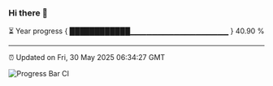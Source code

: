 ### Hi there 👋

⏳ Year progress { ████████████▁▁▁▁▁▁▁▁▁▁▁▁▁▁▁▁▁▁ } 40.90 %

---

⏰ Updated on Fri, 30 May 2025 06:34:27 GMT

![Progress Bar CI](https://github.com/ZhaoGui/ZhaoGui/workflows/Progress%20Bar%20CI/badge.svg)
